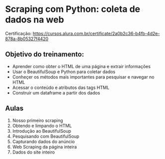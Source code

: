 # Scraping com Python: coleta de dados na web

Certificação: https://cursos.alura.com.br/certificate/2a0b2c36-b4fb-4d2e-878a-8b05327f4420

<h2>Objetivo do treinamento:</h2>

<ul>
    <li>Aprender como obter o HTML de uma página e extrair informações</li>
    <li>Usar o BeautifulSoup e Python para coletar dados</li>
    <li>Conheçer os métodos mais importantes para pesquisar e navegar no HTML</li>
    <li>Acessar o conteúdo e atributos das tags HTML</li>
    <li>Construir um dataframe a partir dos dados</li>
</ul>

<h2>Aulas</h2>

<ol>
    <li>Nosso primeiro scraping</li>
    <li>Obtendo e limpando o HTML</li>
    <li>Introdução ao BeautifulSoup</li>
    <li>Pesquisando com BeautifulSoup</li>
    <li>Capturando dados do anúncio</li>
    <li>Web Scraping da página inteira</li>
    <li>Dados do site inteiro</li>

</ol>



